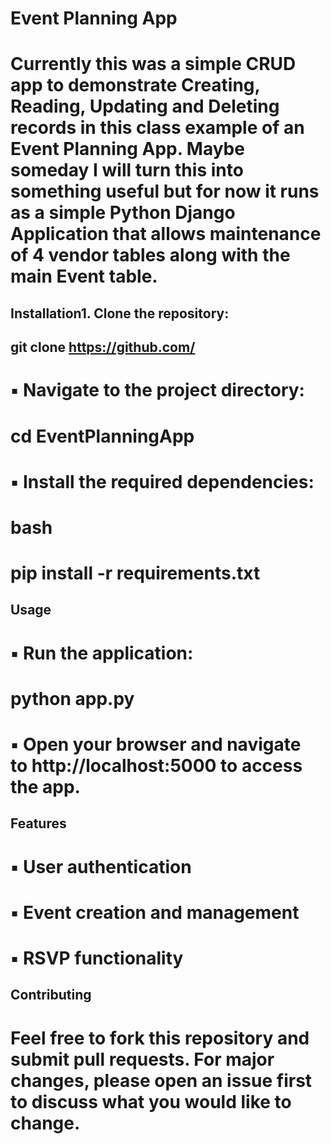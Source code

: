 # Event Planning App
# Currently this was a simple CRUD app to demonstrate Creating, Reading, Updating and Deleting records in this class example of an Event Planning App. Maybe someday I will turn this into something useful but for now it runs as a simple Python Django Application that allows maintenance of 4 vendor tables along with the main Event table.

## Installation1. Clone the repository:

## git clone https://github.com/
#            ▪ Navigate to the project directory:
#              cd EventPlanningApp
#            ▪ Install the required dependencies:
#              bash
#              pip install -r requirements.txt
##          Usage
#            ▪ Run the application:
#              python app.py
#            ▪ Open your browser and navigate to http://localhost:5000 to access the app.
##          Features
#            ▪ User authentication
#            ▪ Event creation and management
#            ▪ RSVP functionality
##          Contributing
#          Feel free to fork this repository and submit pull requests. For major changes, please open an issue            first to discuss what you would like to change.
